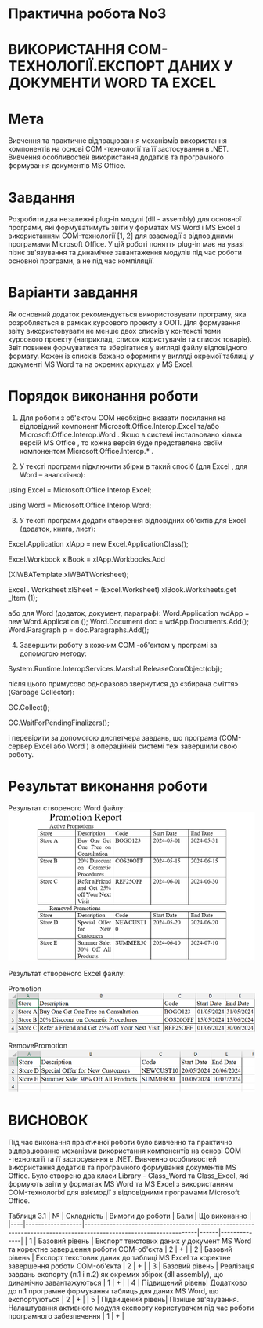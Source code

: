# Практична робота No3
# ВИКОРИСТАННЯ СОМ-ТЕХНОЛОГІЇ.ЕКСПОРТ ДАНИХ У ДОКУМЕНТИ WORD ТА EXCEL

# Мета

Вивчення та практичне відпрацювання механізмів використання компонентів на основі СОМ -технології та її застосування в .NET. Вивчення особливостей використання додатків та програмного формування документів MS Office.

# Завдання

Розробити два незалежні plug-in модулі (dll - assembly) для основної програми, які формуватимуть звіти у форматах MS Word і MS Excel з використанням COM-технології [1, 2] для взаємодії з відповідними програмами Microsoft Office. У цій роботі поняття plug-in має на увазі пізнє зв'язування та динамічне завантаження модулів під час роботи основної програми, а не під час компіляції.

# Варіанти завдання

Як основний додаток рекомендується використовувати програму, яка розробляється в рамках курсового проекту з ООП. Для формування звіту використовувати не менше двох списків у контексті теми курсового проекту
(наприклад, список користувачів та список товарів). Звіт повинен формуватися та зберігатися у вигляді файлу відповідного формату. Кожен із списків бажано оформити у вигляді окремої таблиці у документі MS Word та на окремих аркушах у MS Excel.

# Порядок виконання роботи

1. Для роботи з об'єктом COM необхідно вказати посилання на відповідний компонент Microsoft.Office.Interop.Excel та/або Microsoft.Office.Interop.Word . Якщо в системі інстальовано кілька версій MS Office , то кожна версія буде представлена своїм компонентом Microsoft.Office.Interop.* .

2. У тексті програми підключити збірки в такий спосіб (для Excel , для Word – аналогічно):

using Excel = Microsoft.Office.Interop.Excel;

using Word = Microsoft.Office.Interop.Word;

3. У тексті програми додати створення відповідних об'єктів для Excel (додаток,
книга, лист):

Excel.Application xlApp = new Excel.ApplicationClass();

Excel.Workbook xlBook = xlApp.Workbooks.Add

(XlWBATemplate.xlWBATWorksheet);

Excel . Worksheet xlSheet = (Excel.Worksheet) xlBook.Worksheets.get _Item (1);

або для Word (додаток, документ, параграф):
Word.Application wdApp = new Word.Application ();
Word.Document doc = wdApp.Documents.Add();
Word.Paragraph p = doc.Paragraphs.Add();

4. Завершити роботу з кожним COM -об'єктом у програмі за допомогою
методу:

System.Runtime.InteropServices.Marshal.ReleaseComObject(obj);

після цього примусово одноразово звернутися до «збирача сміття» (Garbage Collector):

GC.Collect();

GC.WaitForPendingFinalizers();

і перевірити за допомогою диспетчера завдань, що програма (COM- сервер Excel або Word ) в операційній системі теж завершили свою роботу.

# Результат виконання роботи

Результат створеного Word файлу:
![](word.png)

Результат створеного Excel файлу:

Promotion
![](excel_promotion.png)

RemovePromotion
![](excel_remove.png)

# ВИСНОВОК

Під час виконання практичної роботи було вивченно та практично відпрацюванно механізми використання компонентів на основі СОМ -технології та її застосування в .NET. Вивченно особливостей використання додатків та програмного формування документів MS Office. Було  створено два класи Library - Class_Word та Class_Excel, які формують звіти у форматах MS Word та MS Excel з використанням COM-технологіхї для взіємодії з відповідними програмами Microsoft Office.

Таблиця 3.1
| №  | Складність       | Вимоги до роботи                                                                                                 | Бали | Що виконанно |
|----|------------------|------------------------------------------------------------------------------------------------------------------|------|--------------|
| 1  | Базовий рівень   | Експорт текстових даних у документ MS Word та коректне завершення роботи COM-об'єкта                             | 2    |       +      |
| 2  | Базовий рівень   | Експорт текстових даних до таблиці MS Excel та коректне завершення роботи COM-об'єкта                            | 2    |       +      |
| 3  | Базовий рівень   | Реалізація завдань експорту (п.1 і п.2) як окремих збірок (dll assembly), що динамічно завантажуються            | 1    |       +      |
| 4  | Підвищений рівень| Додатково до п.1 програмне формування таблиць для даних MS Word, що експортуються                                | 2    |       +      |
| 5  | Підвищений рівень| Пізніше зв'язування. Налаштування активного модуля експорту користувачем під час роботи програмного забезпечення | 1    |       +      |
